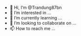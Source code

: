 - 👋 Hi, I’m @Trandung87bn
- 👀 I’m interested in ...
- 🌱 I’m currently learning ...
- 💞️ I’m looking to collaborate on ...
- 📫 How to reach me ...

<!---
Trandung87bn/Trandung87bn is a ✨ special ✨ repository because its `README.md` (this file) appears on your GitHub profile.
You can click the Preview link to take a look at your changes.
--->
